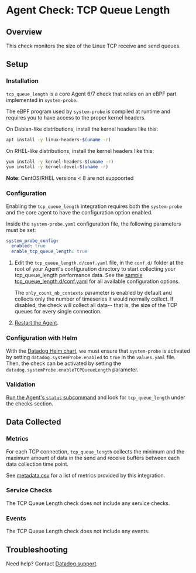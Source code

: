 # Agent Check: TCP Queue Length

## Overview

This check monitors the size of the Linux TCP receive and send queues.

## Setup

### Installation

`tcp_queue_length` is a core Agent 6/7 check that relies on an eBPF part implemented in `system-probe`.

The eBPF program used by `system-probe` is compiled at runtime and requires you to have access to the proper kernel headers.

On Debian-like distributions, install the kernel headers like this:
```sh
apt install -y linux-headers-$(uname -r)
```

On RHEL-like distributions, install the kernel headers like this:
```sh
yum install -y kernel-headers-$(uname -r)
yum install -y kernel-devel-$(uname -r)
```

**Note**: CentOS/RHEL versions < 8 are not suppoorted

### Configuration

Enabling the `tcp_queue_length` integration requires both the `system-probe` and the core agent to have the configuration option enabled.

Inside the `system-probe.yaml` configuration file, the following parameters must be set:
```yaml
system_probe_config:
  enabled: true
  enable_tcp_queue_length: true
```

1. Edit the `tcp_queue_length.d/conf.yaml` file, in the `conf.d/` folder at the root of your
   Agent's configuration directory to start collecting your tcp_queue_length performance data.
   See the [sample tcp_queue_length.d/conf.yaml][1] for all available configuration options.

    The `only_count_nb_contexts` parameter is enabled by default and collects only the number of timeseries it would normally collect. If disabled, the check will collect all data-- that is, the size of the TCP queues for every single connection.

2. [Restart the Agent][3].


### Configuration with Helm

With the [Datadog Helm chart][2], we must ensure that `system-probe` is activated by setting `datadog.systemProbe.enabled` to `true` in the `values.yaml` file.
Then, the check can be activated by setting the `datadog.systemProbe.enableTCPQueueLength` parameter.

### Validation

[Run the Agent's `status` subcommand][3] and look for `tcp_queue_length` under the checks section.

## Data Collected

### Metrics

For each TCP connection, `tcp_queue_length` collects the minimum and the maximum amount of data in the send and receive buffers between each data collection time point.

See [metadata.csv][4] for a list of metrics provided by this integration.

### Service Checks

The TCP Queue Length check does not include any service checks.

### Events

The TCP Queue Length check does not include any events.

## Troubleshooting

Need help? Contact [Datadog support][5].

[1]: https://github.com/DataDog/datadog-agent/blob/master/cmd/agent/dist/conf.d/tcp_queue_length.d/conf.yaml.example
[2]: https://github.com/helm/charts/tree/master/stable/datadog
[3]: https://docs.datadoghq.com/agent/guide/agent-commands/#start-stop-and-restart-the-agent
[4]: https://github.com/DataDog/integrations-core/blob/master/tcp_queue_length/metadata.csv
[5]: https://docs.datadoghq.com/help/
